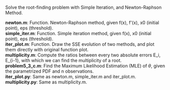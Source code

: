Solve the root-finding problem with Simple Iteration, and Newton-Raphson Method.  

**newton.m**: Function. Newton-Raphson method, given f(x), f'(x), x0 (initial point), eps (threshold).  
**simple_iter.m**: Function. Simple iteration method, given f(x), x0 (initial point), eps (threshold).  
**iter_plot.m**: Function. Draw the SSE evolution of two methods, and plot them directly with original function plot.  
**multiplicity.m**: Compute the ratios between every two absolute errors E_i, E_{i-1}, with which we can find the multiplicity of a root.  
**problem5_3_c.m**: Find the Maximum Likelihood Estimation (MLE) of $\theta$, given the parametrized PDF and n observations.  
**iter_plot.py**: Same as newton.m, simple_iter.m and iter_plot.m.  
**multiplicity.py**: Same as multiplicity.m.
